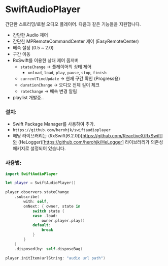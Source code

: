 # SwiftAudioPlayer

간단한 스트리밍/로컬 오디오 플레이어.
다음과 같은 기능들을 지원합니다.

* 간단한 Audio 제어
* 간단한 MPRemoteCommandCenter 제어 (EasyRemoteCenter)
* 배속 설정 (0.5 ~ 2.0)
* 구간 이동
* RxSwift를 이용한 상태 제어 옵저버
    * `stateChange` -> 플레이어의 상태 제어
        * `unload`, `load`, `play`, `pause`, `stop`, `finish`
    * `currentTimeUpdate` -> 현재 구간 확인 (Progress용)
    * `durationChange` -> 오디오 전체 길이 체크
    * `rateChange` -> 배속 변경 알림
* playlist 개발중..

### 설치:
* Swift Package Manager를 사용하여 추가.
* `https://github.com/herohjk/swiftaudioplayer`
* 해당 라이브러리는 (RxSwift(6.2.0))[https://github.com/ReactiveX/RxSwift]와 (HeLogger)[https://github.com/herohjk/HeLogger] 라이브러리가 의존성 패키지로 설정되어 있습니다.

### 사용법:

```Swift
import SwiftAudioPlayer

let player = SwiftAudioPlayer()

player.observers.stateChange
    .subscribe(
        with: self,
        onNext: { owner, state in
            switch state {
            case .load:
                owner.player.play()
            default:
                break
            }
        }
    )
    .disposed(by: self.disposeBag)

player.initItem(urlString: "audio url path")

```
